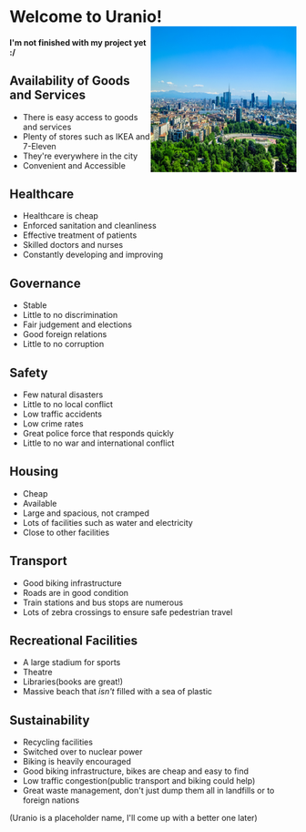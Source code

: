 # Welcome to Uranio! <img align="right" width="256" height="256" src="./images/nature.jpg">

#### I'm not finished with my project yet :/

## Availability of Goods and Services

- There is easy access to goods and services
- Plenty of stores such as IKEA and 7-Eleven
- They're everywhere in the city
- Convenient and Accessible

## Healthcare

- Healthcare is cheap
- Enforced sanitation and cleanliness
- Effective treatment of patients
- Skilled doctors and nurses
- Constantly developing and improving

## Governance

- Stable
- Little to no discrimination
- Fair judgement and elections
- Good foreign relations
- Little to no corruption

## Safety

- Few natural disasters
- Little to no local conflict
- Low traffic accidents
- Low crime rates
- Great police force that responds quickly
- Little to no war and international conflict

## Housing

- Cheap
- Available
- Large and spacious, not cramped
- Lots of facilities such as water and electricity
- Close to other facilities

## Transport

- Good biking infrastructure
- Roads are in good condition
- Train stations and bus stops are numerous
- Lots of zebra crossings to ensure safe pedestrian travel

## Recreational Facilities

- A large stadium for sports
- Theatre
- Libraries(books are great!)
- Massive beach that *isn't* filled with a sea of plastic

## Sustainability

- Recycling facilities
- Switched over to nuclear power
- Biking is heavily encouraged
- Good biking infrastructure, bikes are cheap and easy to find
- Low traffic congestion(public transport and biking could help)
- Great waste management, don't just dump them all in landfills or to foreign nations

(Uranio is a placeholder name, I'll come up with a better one later)
